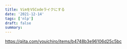 ```yaml
---
title: VimをVSCodeライクにする
date: '2021-12-14'
tags: ['nlp']
draft: false
summary:
---
```


https://qiita.com/youichiro/items/b4748b3e96106d25c5bc
